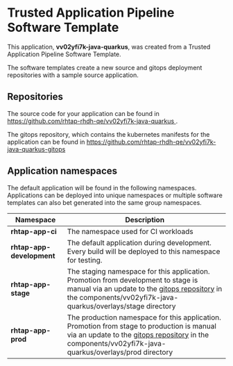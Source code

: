 # Trusted Application Pipeline Software Template

This application, **vv02yfi7k-java-quarkus**, was created from a Trusted Application Pipeline Software Template.

The software templates create a new source and gitops deployment repositories with a sample source application. 

## Repositories

The source code for your application can be found in [https://github.com/rhtap-rhdh-qe/vv02yfi7k-java-quarkus ](https://github.com/rhtap-rhdh-qe/vv02yfi7k-java-quarkus ).
 
The gitops repository, which contains the kubernetes manifests for the application can be found in 
[https://github.com/rhtap-rhdh-qe/vv02yfi7k-java-quarkus-gitops ](https://github.com/rhtap-rhdh-qe/vv02yfi7k-java-quarkus-gitops ) 

## Application namespaces 

The default application will be found in the following namespaces. Applications can be deployed into unique namespaces or multiple software templates can also bet generated into the same group namespaces.  

|  Namespace   |  Description   |  
| -------- | -------- |
| **rhtap-app-ci** | The namespace used for CI workloads |
| **rhtap-app-development** | The default application during development. Every build will be deployed to this namespace for testing. |
| **rhtap-app-stage** | The staging namespace for this application. Promotion from development to stage is manual via an update to the [gitops repository](https://github.com/rhtap-rhdh-qe/vv02yfi7k-java-quarkus-gitops ) in the components/vv02yfi7k-java-quarkus/overlays/stage directory |
| **rhtap-app-prod** | The production namespace for this application. Promotion from stage to production is manual via an update to the [gitops repository](https://github.com/rhtap-rhdh-qe/vv02yfi7k-java-quarkus-gitops ) in the components/vv02yfi7k-java-quarkus/overlays/prod directory |